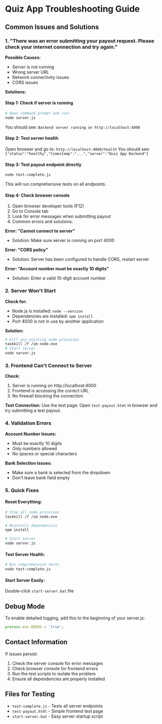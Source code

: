 # Quiz App Troubleshooting Guide

## Common Issues and Solutions

### 1. "There was an error submitting your payout request. Please check your internet connection and try again."

**Possible Causes:**
- Server is not running
- Wrong server URL
- Network connectivity issues
- CORS issues

**Solutions:**

#### Step 1: Check if server is running
```bash
# Open command prompt and run:
node server.js
```
You should see: `Backend server running on http://localhost:4000`

#### Step 2: Test server health
Open browser and go to: `http://localhost:4000/health`
You should see: `{"status":"healthy","timestamp":"...","server":"Quiz App Backend"}`

#### Step 3: Test payout endpoint directly
```bash
node test-complete.js
```
This will run comprehensive tests on all endpoints.

#### Step 4: Check browser console
1. Open browser developer tools (F12)
2. Go to Console tab
3. Look for error messages when submitting payout
4. Common errors and solutions:

**Error: "Cannot connect to server"**
- Solution: Make sure server is running on port 4000

**Error: "CORS policy"**
- Solution: Server has been configured to handle CORS, restart server

**Error: "Account number must be exactly 10 digits"**
- Solution: Enter a valid 10-digit account number

### 2. Server Won't Start

**Check for:**
- Node.js is installed: `node --version`
- Dependencies are installed: `npm install`
- Port 4000 is not in use by another application

**Solution:**
```bash
# Kill any existing node processes
taskkill /f /im node.exe
# Start server
node server.js
```

### 3. Frontend Can't Connect to Server

**Check:**
1. Server is running on http://localhost:4000
2. Frontend is accessing the correct URL
3. No firewall blocking the connection

**Test Connection:**
Use the test page: Open `test-payout.html` in browser and try submitting a test payout.

### 4. Validation Errors

**Account Number Issues:**
- Must be exactly 10 digits
- Only numbers allowed
- No spaces or special characters

**Bank Selection Issues:**
- Make sure a bank is selected from the dropdown
- Don't leave bank field empty

### 5. Quick Fixes

#### Reset Everything:
```bash
# Stop all node processes
taskkill /f /im node.exe

# Reinstall dependencies
npm install

# Start server
node server.js
```

#### Test Server Health:
```bash
# Run comprehensive tests
node test-complete.js
```

#### Start Server Easily:
Double-click `start-server.bat` file

## Debug Mode

To enable detailed logging, add this to the beginning of your server.js:
```javascript
process.env.DEBUG = 'true';
```

## Contact Information

If issues persist:
1. Check the server console for error messages
2. Check browser console for frontend errors
3. Run the test scripts to isolate the problem
4. Ensure all dependencies are properly installed

## Files for Testing

- `test-complete.js` - Tests all server endpoints
- `test-payout.html` - Simple frontend test page
- `start-server.bat` - Easy server startup script